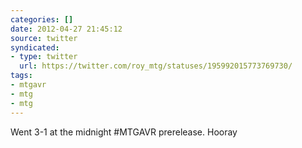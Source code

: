 ```yaml
---
categories: []
date: 2012-04-27 21:45:12
source: twitter
syndicated:
- type: twitter
  url: https://twitter.com/roy_mtg/statuses/195992015773769730/
tags:
- mtgavr
- mtg
- mtg
---
```


Went 3-1 at the midnight #MTGAVR prerelease. Hooray